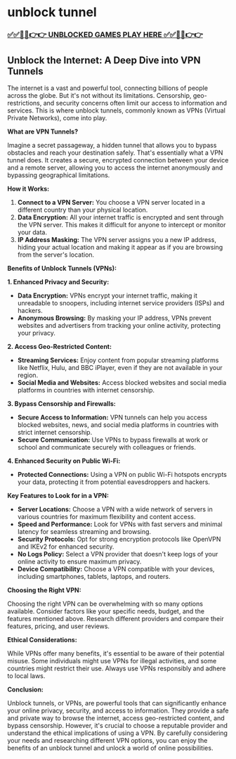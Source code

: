 # unblock tunnel

### [✅✅🔴🔴👉👉 UNBLOCKED GAMES PLAY HERE ✅✅🔴🔴👉👉](https://topstoryindia.com)

## Unblock the Internet: A Deep Dive into VPN Tunnels

The internet is a vast and powerful tool, connecting billions of people across the globe. But it's not without its limitations. Censorship, geo-restrictions, and security concerns often limit our access to information and services. This is where unblock tunnels, commonly known as VPNs (Virtual Private Networks), come into play. 

**What are VPN Tunnels?**

Imagine a secret passageway, a hidden tunnel that allows you to bypass obstacles and reach your destination safely. That's essentially what a VPN tunnel does. It creates a secure, encrypted connection between your device and a remote server, allowing you to access the internet anonymously and bypassing geographical limitations. 

**How it Works:**

1. **Connect to a VPN Server:** You choose a VPN server located in a different country than your physical location. 
2. **Data Encryption:** All your internet traffic is encrypted and sent through the VPN server. This makes it difficult for anyone to intercept or monitor your data.
3. **IP Address Masking:** The VPN server assigns you a new IP address, hiding your actual location and making it appear as if you are browsing from the server's location.

**Benefits of Unblock Tunnels (VPNs):**

**1. Enhanced Privacy and Security:**

* **Data Encryption:**  VPNs encrypt your internet traffic, making it unreadable to snoopers, including internet service providers (ISPs) and hackers. 
* **Anonymous Browsing:** By masking your IP address, VPNs prevent websites and advertisers from tracking your online activity, protecting your privacy.

**2. Access Geo-Restricted Content:**

* **Streaming Services:** Enjoy content from popular streaming platforms like Netflix, Hulu, and BBC iPlayer, even if they are not available in your region.
* **Social Media and Websites:** Access blocked websites and social media platforms in countries with internet censorship.

**3. Bypass Censorship and Firewalls:**

* **Secure Access to Information:**  VPN tunnels can help you access blocked websites, news, and social media platforms in countries with strict internet censorship.
* **Secure Communication:** Use VPNs to bypass firewalls at work or school and communicate securely with colleagues or friends.

**4. Enhanced Security on Public Wi-Fi:**

* **Protected Connections:** Using a VPN on public Wi-Fi hotspots encrypts your data, protecting it from potential eavesdroppers and hackers.

**Key Features to Look for in a VPN:**

* **Server Locations:** Choose a VPN with a wide network of servers in various countries for maximum flexibility and content access.
* **Speed and Performance:** Look for VPNs with fast servers and minimal latency for seamless streaming and browsing.
* **Security Protocols:** Opt for strong encryption protocols like OpenVPN and IKEv2 for enhanced security.
* **No Logs Policy:** Select a VPN provider that doesn't keep logs of your online activity to ensure maximum privacy.
* **Device Compatibility:** Choose a VPN compatible with your devices, including smartphones, tablets, laptops, and routers.

**Choosing the Right VPN:**

Choosing the right VPN can be overwhelming with so many options available. Consider factors like your specific needs, budget, and the features mentioned above. Research different providers and compare their features, pricing, and user reviews.

**Ethical Considerations:**

While VPNs offer many benefits, it's essential to be aware of their potential misuse. Some individuals might use VPNs for illegal activities, and some countries might restrict their use. Always use VPNs responsibly and adhere to local laws.

**Conclusion:**

Unblock tunnels, or VPNs, are powerful tools that can significantly enhance your online privacy, security, and access to information. They provide a safe and private way to browse the internet, access geo-restricted content, and bypass censorship. However, it's crucial to choose a reputable provider and understand the ethical implications of using a VPN. By carefully considering your needs and researching different VPN options, you can enjoy the benefits of an unblock tunnel and unlock a world of online possibilities. 
